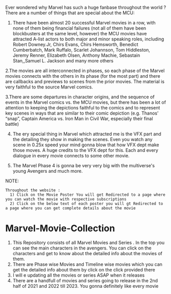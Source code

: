 Ever wondered why Marvel has such a huge fanbase throughout the world ?
 There are a number of things that are special about the MCU:
 
   1. There have been almost 20 successful Marvel movies in a row, with none of them being financial failures (not all of them have been blockbusters at the same level, however)
      the MCU movies have attracted A-list actors to both major and minor speaking roles, including Robert Downey.Jr,  Chirs Evans, Chirs Hemsworth, Benedict  Cumberbatch, Mark         Ruffalo, Scarlet Johannson, Tom Hiddleston, Jeremy Renner, Elizabeth Olsen, Anthony Machie, Sebastain Stan,,Samuel L. Jackson and many more others

   2.The movies are all interconnected in phases, so each phase of the Marvel movies connects with the others in its phase (for the most part) and there are callbacks and previews      to scenes from the prior movies. The material is very faithful to the source Marvel comics.
   
   3.There are some departures in character origins, and the sequence of events in the  Marvel comics vs. the MCU movies, but there has been a lot of attention to keeping the         depictions faithful to the comics and to represent key scenes in ways that are similar to their comic depiction (e.g. Thanos’ “snap”, Captain America vs. Iron Man in               Civil War, especially their final battle)
   
   4. The ery special thing in Marvel which attracted me is the VFX part and the detailing they show in making the scenes. Even you watch any scene in 0.25x speed your mind gonna       blow that how VFX dept make those moves. A huge credits to the VFX dept for this. Each and every dialogue in every movie connects to some other movie. 
   
   5. The Marvel Phase 4 is gonna be very very big with the multiverse's young Avengers and much more.

NOTE:
        
    Throughout the website :
      1) Click on the Movie Poster You will get Redirected to a page where you can watch the movie with respective subscriptions
      2) Click on the below text of each poster you will gt Redirected to a page where you can get complete details about the movie


# Marvel-Movie-Collection
 1) This Repository consists of all Marvel Movies and Series . In the top you can see the main characters in the avengers. You can click on the characters and get to know about        the detailed info about the movies of them. 
 2) There are Phase wise Movies and Timeline wise movies which you can get the detailed info about them by click on the click provided there 
 3) I will e updating all the movies or series ASAP when it releases
 4) There are a handfull of movies and series going to release in the 2nd half of 2021 and 2022 till 2023. You gonna definitely like every movie
